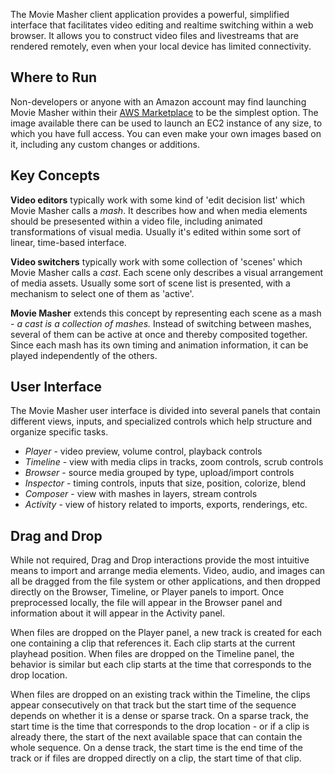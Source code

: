 The Movie Masher client application provides a powerful, simplified interface that facilitates video editing and realtime switching within a web browser. It allows you to construct video files and livestreams that are rendered remotely, even when your local device has limited connectivity. 


## Where to Run

Non-developers or anyone with an Amazon account may find launching Movie Masher within their
[AWS Marketplace](https://aws.amazon.com/marketplace/pp/prodview-vj7erupihhxv6) to be the simplest option. The image available there can be used to launch an EC2 instance of any size, to which you have full access. You can even make your own images based on it, including any custom changes or additions.


## Key Concepts

**Video editors** typically work with some kind of 'edit decision list' which Movie Masher calls a _mash_. It describes how and when media elements should be presesented within a video file, including animated transformations of visual media. Usually it's edited within some sort of linear, time-based interface. 

**Video switchers** typically work with some collection of 'scenes' which Movie Masher calls a _cast_. Each scene only describes a visual arrangement of media assets. Usually some sort of scene list is presented, with a mechanism to select one of them as 'active'. 

**Movie Masher** extends this concept by representing each scene as a mash - _a cast is a collection of mashes._ Instead of switching between mashes, several of them can be active at once and thereby composited together. Since each mash has its own timing and animation information, it can be played independently of the others. 

## User Interface

The Movie Masher user interface is divided into several panels that contain different views, inputs, and specialized controls which help structure and organize specific tasks. 

- *Player* - video preview, volume control, playback controls
- *Timeline* - view with media clips in tracks, zoom controls, scrub controls
- *Browser* - source media grouped by type, upload/import controls
- *Inspector* - timing controls, inputs that size, position, colorize, blend
- *Composer* - view with mashes in layers, stream controls
- *Activity* - view of history related to imports, exports, renderings, etc.

## Drag and Drop
While not required, Drag and Drop interactions provide the most intuitive means to import and arrange media elements. Video, audio, and images can all be dragged from the file system or other applications, and then dropped directly on the Browser, Timeline, or Player panels to import. Once preprocessed locally, the file will appear in the Browser panel and information about it will appear in the Activity panel. 

When files are dropped on the Player panel, a new track is created for each one containing a clip that references it. Each clip starts at the current playhead position. When files are dropped on the Timeline panel, the behavior is similar but each clip starts at the time that corresponds to the drop location. 

When files are dropped on an existing track within the Timeline, the clips appear consecutively on that track but the start time of the sequence depends on whether it is a dense or sparse track. On a sparse track, the start time is the time that corresponds to the drop location - or if a clip is already there, the start of the next available space that can contain the whole sequence. On a dense track, the start time is the end time of the track or if files are dropped directly on a clip, the start time of that clip. 


